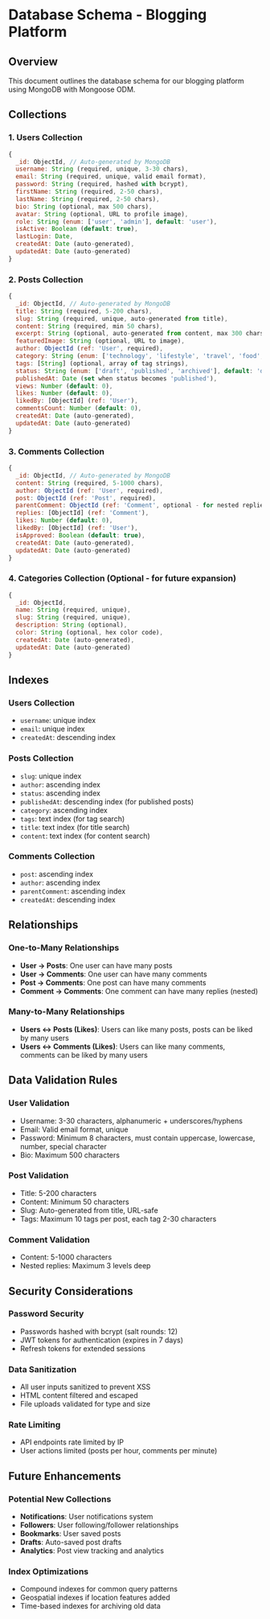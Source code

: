 # Database Schema - Blogging Platform

## Overview
This document outlines the database schema for our blogging platform using MongoDB with Mongoose ODM.

## Collections

### 1. Users Collection
```javascript
{
  _id: ObjectId, // Auto-generated by MongoDB
  username: String (required, unique, 3-30 chars),
  email: String (required, unique, valid email format),
  password: String (required, hashed with bcrypt),
  firstName: String (required, 2-50 chars),
  lastName: String (required, 2-50 chars),
  bio: String (optional, max 500 chars),
  avatar: String (optional, URL to profile image),
  role: String (enum: ['user', 'admin'], default: 'user'),
  isActive: Boolean (default: true),
  lastLogin: Date,
  createdAt: Date (auto-generated),
  updatedAt: Date (auto-generated)
}
```

### 2. Posts Collection
```javascript
{
  _id: ObjectId, // Auto-generated by MongoDB
  title: String (required, 5-200 chars),
  slug: String (required, unique, auto-generated from title),
  content: String (required, min 50 chars),
  excerpt: String (optional, auto-generated from content, max 300 chars),
  featuredImage: String (optional, URL to image),
  author: ObjectId (ref: 'User', required),
  category: String (enum: ['technology', 'lifestyle', 'travel', 'food', 'health', 'business', 'other'], default: 'other'),
  tags: [String] (optional, array of tag strings),
  status: String (enum: ['draft', 'published', 'archived'], default: 'draft'),
  publishedAt: Date (set when status becomes 'published'),
  views: Number (default: 0),
  likes: Number (default: 0),
  likedBy: [ObjectId] (ref: 'User'),
  commentsCount: Number (default: 0),
  createdAt: Date (auto-generated),
  updatedAt: Date (auto-generated)
}
```

### 3. Comments Collection
```javascript
{
  _id: ObjectId, // Auto-generated by MongoDB
  content: String (required, 5-1000 chars),
  author: ObjectId (ref: 'User', required),
  post: ObjectId (ref: 'Post', required),
  parentComment: ObjectId (ref: 'Comment', optional - for nested replies),
  replies: [ObjectId] (ref: 'Comment'),
  likes: Number (default: 0),
  likedBy: [ObjectId] (ref: 'User'),
  isApproved: Boolean (default: true),
  createdAt: Date (auto-generated),
  updatedAt: Date (auto-generated)
}
```

### 4. Categories Collection (Optional - for future expansion)
```javascript
{
  _id: ObjectId,
  name: String (required, unique),
  slug: String (required, unique),
  description: String (optional),
  color: String (optional, hex color code),
  createdAt: Date (auto-generated),
  updatedAt: Date (auto-generated)
}
```

## Indexes

### Users Collection
- `username`: unique index
- `email`: unique index
- `createdAt`: descending index

### Posts Collection
- `slug`: unique index
- `author`: ascending index
- `status`: ascending index
- `publishedAt`: descending index (for published posts)
- `category`: ascending index
- `tags`: text index (for tag search)
- `title`: text index (for title search)
- `content`: text index (for content search)

### Comments Collection
- `post`: ascending index
- `author`: ascending index
- `parentComment`: ascending index
- `createdAt`: descending index

## Relationships

### One-to-Many Relationships
- **User → Posts**: One user can have many posts
- **User → Comments**: One user can have many comments
- **Post → Comments**: One post can have many comments
- **Comment → Comments**: One comment can have many replies (nested)

### Many-to-Many Relationships
- **Users ↔ Posts (Likes)**: Users can like many posts, posts can be liked by many users
- **Users ↔ Comments (Likes)**: Users can like many comments, comments can be liked by many users

## Data Validation Rules

### User Validation
- Username: 3-30 characters, alphanumeric + underscores/hyphens
- Email: Valid email format, unique
- Password: Minimum 8 characters, must contain uppercase, lowercase, number, special character
- Bio: Maximum 500 characters

### Post Validation
- Title: 5-200 characters
- Content: Minimum 50 characters
- Slug: Auto-generated from title, URL-safe
- Tags: Maximum 10 tags per post, each tag 2-30 characters

### Comment Validation
- Content: 5-1000 characters
- Nested replies: Maximum 3 levels deep

## Security Considerations

### Password Security
- Passwords hashed with bcrypt (salt rounds: 12)
- JWT tokens for authentication (expires in 7 days)
- Refresh tokens for extended sessions

### Data Sanitization
- All user inputs sanitized to prevent XSS
- HTML content filtered and escaped
- File uploads validated for type and size

### Rate Limiting
- API endpoints rate limited by IP
- User actions limited (posts per hour, comments per minute)

## Future Enhancements

### Potential New Collections
- **Notifications**: User notifications system
- **Followers**: User following/follower relationships
- **Bookmarks**: User saved posts
- **Drafts**: Auto-saved post drafts
- **Analytics**: Post view tracking and analytics

### Index Optimizations
- Compound indexes for common query patterns
- Geospatial indexes if location features added
- Time-based indexes for archiving old data
